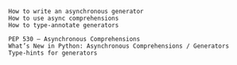 
    How to write an asynchronous generator
    How to use async comprehensions
    How to type-annotate generators

    PEP 530 – Asynchronous Comprehensions
    What’s New in Python: Asynchronous Comprehensions / Generators
    Type-hints for generators
